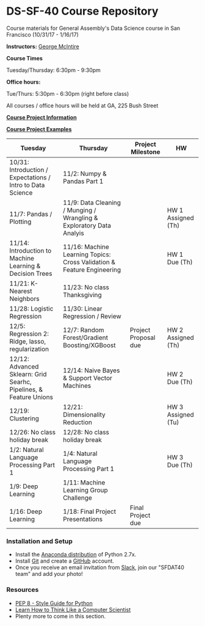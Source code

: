 # DS-SF-40 Course Repository
Course materials for General Assembly's Data Science course in San Francisco (10/31/17 - 1/16/17)

**Instructors:** [George McIntire](https://www.linkedin.com/in/georgemcintire)


**Course Times**

Tuesday/Thursday: 6:30pm - 9:30pm

**Office hours:** 

Tue/Thurs: 5:30pm - 6:30pm (right before class)

All courses / office hours will be held at GA, 225 Bush Street

**[Course Project Information](project.md)**

**[Course Project Examples](project-examples.md)**

Tuesday | Thursday | Project Milestone | HW
--- | --- | --- | ---
10/31: Introduction / Expectations / Intro to Data Science | 11/2: Numpy & Pandas Part 1
11/7: Pandas / Plotting | 11/9: Data Cleaning / Munging / Wrangling & Exploratory Data Analyis | | HW 1 Assigned (Th)
11/14: Introduction to Machine Learning & Decision Trees | 11/16: Machine Learning Topics: Cross Validation & Feature Engineering ||HW 1 Due (Th) 
11/21: K-Nearest Neighbors | 11/23: No class Thanksgiving  ||
11/28: Logistic Regression | 11/30: Linear Regression / Review || 
12/5: Regression 2: Ridge, lasso, regularization  | 12/7: Random Forest/Gradient Boosting/XGBoost | Project Proposal due|HW 2 Assigned (Th)
12/12: Advanced Sklearn: Grid Searhc, Pipelines, & Feature Unions | 12/14: Naive Bayes & Support Vector Machines | | HW 2 Due (Th) 
12/19: Clustering | 12/21: Dimensionality Reduction | | HW 3 Assigned (Tu)
12/26: No class holiday break | 12/28: No class holiday break ||
1/2: Natural Language Processing Part 1 | 1/4: Natural Language Processing Part 1 || HW 3 Due (Th)
1/9: Deep Learning | 1/11: Machine Learning Group Challenge |
1/16: Deep Learning | 1/18: Final Project Presentations | Final Project due|

### Installation and Setup
* Install the [Anaconda distribution](http://continuum.io/downloads) of Python 2.7x.
* Install [Git](http://git-scm.com/book/en/v2/Getting-Started-Installing-Git) and create a [GitHub](https://github.com/) account.
* Once you receive an email invitation from [Slack](https://slack.com/), join our "SFDAT40 team" and add your photo!

### Resources
* [PEP 8 - Style Guide for Python](http://www.python.org/dev/peps/pep-0008)
* [Learn How to Think Like a Computer Scientist](http://interactivepython.org/runestone/static/thinkcspy/toc.html#t-o-c)
* Plenty more to come in this section.

